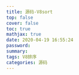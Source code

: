 ```yaml
---
title: 源码-V8sort
top: false
cover: false
toc: true
mathjax: true
date: 2020-04-19 16:55:24
password:
summary:
tags: V8排序
categories: 源码
---
```

